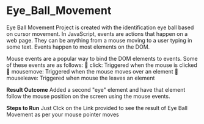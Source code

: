 # Eye_Ball_Movement
Eye Ball Movement Project is created with the identification eye ball based on cursor movement.
In JavaScript, events are actions that happen on a web page. They can be anything
from a mouse moving to a user typing in some text. Events happen to most elements
on the DOM.

Mouse events are a popular way to bind the DOM elements to events. Some of
these events are as follows:
 click: Triggered when the mouse is clicked
 mousemove: Triggered when the mouse moves over an element
 mouseleave: Triggered when mouse the leaves an element

**Result Outcome**
   Added a second "eye" element and have that element follow the
mouse position on the screen using the mouse events.

**Steps to Run**
   Just Clck on the Link provided to see the result of Eye Ball Movement as per your mouse pointer moves

